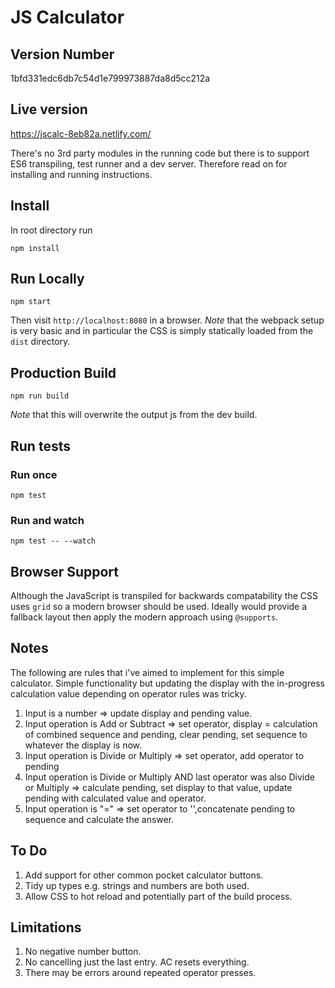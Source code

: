 # JS Calculator

## Version Number
1bfd331edc6db7c54d1e799973887da8d5cc212a

## Live version
https://jscalc-8eb82a.netlify.com/

There's no 3rd party modules in the running code but there is to support ES6 transpiling, test runner and a dev server. Therefore read on for installing and running instructions. 

## Install
In root directory run
```
npm install
```

## Run Locally
```
npm start
```

Then visit `http://localhost:8080` in a browser. *Note* that the webpack setup is very basic and in particular the CSS is simply statically loaded from the `dist` directory.

## Production Build
```
npm run build
```
*Note* that this will overwrite the output js from the dev build.

## Run tests

### Run once
```
npm test
```

### Run and watch
```
npm test -- --watch
```

## Browser Support
Although the JavaScript is transpiled for backwards compatability the CSS uses `grid` so a modern browser should be used. Ideally would provide a fallback layout then apply the modern approach using `@supports`.

## Notes

The following are rules that i've aimed to implement for this simple calculator. Simple functionality but updating the display with the in-progress calculation value depending on operator rules was tricky.

1. Input is a number => update display and pending value.
2. Input operation is Add or Subtract => set operator, 
  display = calculation of combined sequence and pending, clear pending, set sequence to whatever the display is now.
3. Input operation is Divide or Multiply => set operator, add operator to pending
4. Input operation is Divide or Multiply AND last operator was also Divide or Multiply => calculate pending, set display to that value, update pending with calculated value and operator.
5. Input operation is "=" => set operator to '',concatenate pending to sequence and calculate the answer.

## To Do
1. Add support for other common pocket calculator buttons.
2. Tidy up types e.g. strings and numbers are both used.
3. Allow CSS to hot reload and potentially part of the build process.


## Limitations
1. No negative number button.
2. No cancelling just the last entry. AC resets everything.
3. There may be errors around repeated operator presses.